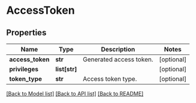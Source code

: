 # AccessToken

## Properties
Name | Type | Description | Notes
------------ | ------------- | ------------- | -------------
**access_token** | **str** | Generated access token. | [optional] 
**privileges** | **list[str]** |  | [optional] 
**token_type** | **str** | Access token type. | [optional] 

[[Back to Model list]](../README.md#documentation-for-models) [[Back to API list]](../README.md#documentation-for-api-endpoints) [[Back to README]](../README.md)


